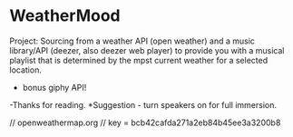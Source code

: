 # WeatherMood
Project:
Sourcing from a weather API (open weather) and a music library/API (deezer, also deezer web player) to provide you with a musical playlist that is determined by the mpst current weather for a selected location.
+ bonus giphy API!

-Thanks for reading.
*Suggestion - turn speakers on for full immersion.



  // openweathermap.org 
  // key = bcb42cafda271a2eb84b45ee3a3200b8
